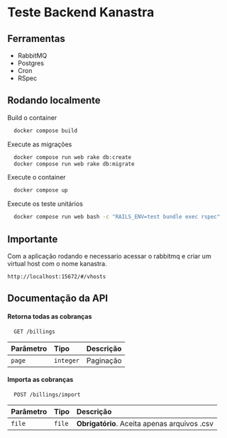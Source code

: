 
# Teste Backend Kanastra

## Ferramentas

- RabbitMQ
- Postgres
- Cron
- RSpec


## Rodando localmente

Build o container

```bash
  docker compose build
```

Execute as migrações

```bash
  docker compose run web rake db:create
  docker compose run web rake db:migrate
```

Execute o container

```bash
  docker compose up
```

Execute os teste unitários

```bash
  docker compose run web bash -c "RAILS_ENV=test bundle exec rspec"
```



## Importante

Com a aplicação rodando e necessario acessar o rabbitmq e criar um virtual host com o nome kanastra.

`http://localhost:15672/#/vhosts`



## Documentação da API

#### Retorna todas as cobranças

```http
  GET /billings
```

| Parâmetro   | Tipo       | Descrição                           |
| :---------- | :--------- | :---------------------------------- |
| `page` | `integer` | Paginação |

#### Importa as cobranças

```http
  POST /billings/import
```

| Parâmetro   | Tipo       | Descrição                                   |
| :---------- | :--------- | :------------------------------------------ |
| `file`      | `file` | **Obrigatório**. Aceita apenas arquivos .csv |

